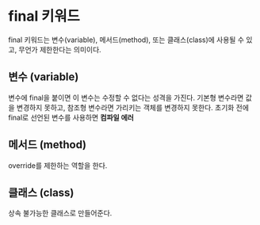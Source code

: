 # final 키워드
final 키워드는 변수(variable), 메서드(method), 또는 클래스(class)에 사용될 수 있고, 무언가 제한한다는 의미이다.

## 변수 (variable)
변수에 final을 붙이면 이 변수는 수정할 수 없다는 성격을 가진다.
기본형 변수라면 값을 변경하지 못하고, 참조형 변수라면 가리키는 객체를 변경하지 못한다.
초기화 전에 final로 선언된 변수를 사용하면 **컴파일 에러**

## 메서드 (method)
override를 제한하는 역할을 한다.

## 클래스 (class)
상속 불가능한 클래스로 만들어준다.
